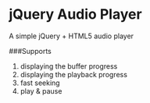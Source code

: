 # jQuery Audio Player
A simple jQuery + HTML5 audio player

###Supports
1. displaying the buffer progress
2. displaying the playback progress
3. fast seeking
4. play & pause
